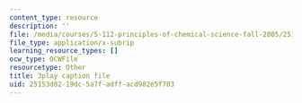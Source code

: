```yaml
---
content_type: resource
description: ''
file: /media/courses/5-112-principles-of-chemical-science-fall-2005/25153d0219dc5a7fadffacd982e5f703_lawooSesSfM.vtt
file_type: application/x-subrip
learning_resource_types: []
ocw_type: OCWFile
resourcetype: Other
title: 3play caption file
uid: 25153d02-19dc-5a7f-adff-acd982e5f703
---
```


